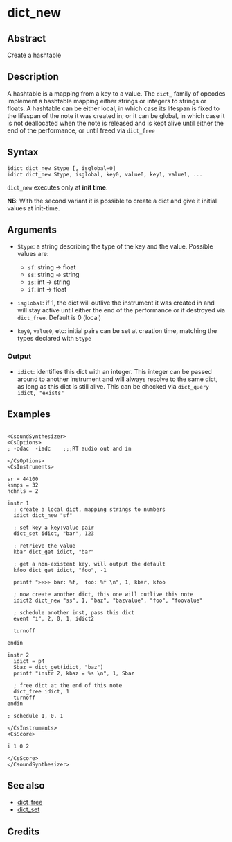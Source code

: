 # dict_new

## Abstract

Create a hashtable 

## Description

A hashtable is a mapping from a key to a value. The `dict_` family of opcodes implement a hashtable mapping either strings or integers to strings or floats. A hashtable can be either local, in which case its lifespan is fixed to the lifespan of the note it was created in; or it can be global, in which case it is not deallocated when the note is released and is kept alive until either the end of the performance, or until freed via `dict_free`

## Syntax

    idict dict_new Stype [, isglobal=0]
    idict dict_new Stype, isglobal, key0, value0, key1, value1, ...

`dict_new` executes only at **init time**. 
    
**NB**: With the second variant it is possible to create a dict and give it initial values at init-time. 

## Arguments

* `Stype`: a string describing the type of the key and the value. Possible values are:
    * `sf`: string → float
    * `ss`: string → string
    * `is`: int → string
    * `if`: int → float
     
* `isglobal`: if 1, the dict will outlive the instrument it was created in and will stay active until either the end of the performance or if destroyed via `dict_free`. Default is 0 (local)
* `key0`, `value0`, etc: initial pairs can be set at creation time, matching the types declared with `Stype` 

### Output

* `idict`: identifies this dict with an integer. This integer can be passed around to another instrument and will always resolve to the same dict, as long as this dict is still alive. This can be checked via `dict_query idict, "exists"`

## Examples

```csound

<CsoundSynthesizer>
<CsOptions>
; -odac  -iadc    ;;;RT audio out and in

</CsOptions>
<CsInstruments>

sr = 44100
ksmps = 32
nchnls = 2

instr 1	
  ; create a local dict, mapping strings to numbers
  idict dict_new "sf"
  
  ; set key a key:value pair
  dict_set idict, "bar", 123

  ; retrieve the value
  kbar dict_get idict, "bar"
  
  ; get a non-existent key, will output the default
  kfoo dict_get idict, "foo", -1 

  printf ">>>> bar: %f,  foo: %f \n", 1, kbar, kfoo 

  ; now create another dict, this one will outlive this note
  idict2 dict_new "ss", 1, "baz", "bazvalue", "foo", "foovalue"
  
  ; schedule another inst, pass this dict
  event "i", 2, 0, 1, idict2
  
  turnoff

endin

instr 2
  idict = p4
  Sbaz = dict_get(idict, "baz")
  printf "instr 2, kbaz = %s \n", 1, Sbaz
  
  ; free dict at the end of this note
  dict_free idict, 1  
  turnoff
endin

; schedule 1, 0, 1

</CsInstruments>
<CsScore>

i 1 0 2

</CsScore>
</CsoundSynthesizer> 
```

## See also

* [dict_free](dict_free.md)
* [dict_set](dict_set.md)

## Credits
